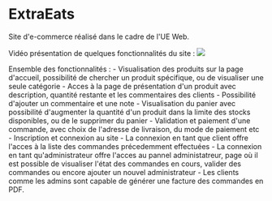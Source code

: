 # ExtraEats

Site d'e-commerce réalisé dans le cadre de l'UE Web.

Vidéo présentation de quelques fonctionnalités du site :
![](ExtraEatsDemo.gif)

Ensemble des fonctionnalités :
    - Visualisation des produits sur la page d'accueil, possibilité de chercher un produit spécifique, ou de visualiser une seule catégorie
    - Acces à la page de présentation d'un produit avec description, quantité restante et les commentaires des clients
    - Possibilité d'ajouter un commentaire et une note
    - Visualisation du panier avec possibilité d'augmenter la quantité d'un produit dans la limite des stocks disponibles, ou de le supprimer du panier
    - Validation et paiement d'une commande, avec choix de l'adresse de livraison, du mode de paiement etc
    - Inscription et connexion au site
    - La connexion en tant que client offre l'acces à la liste des commandes précedemment effectuées
    - La connexion en tant qu'administrateur offre l'acces au pannel administatreur, page où il est possible de visualiser l'état des commandes en cours, valider des commandes ou encore ajouter un nouvel administrateur
    - Les clients comme les admins sont capable de générer une facture des commandes en PDF.